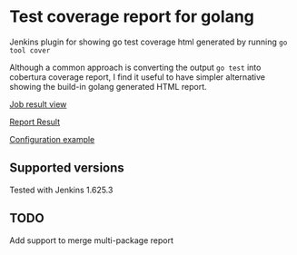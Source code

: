 # Test coverage report for golang

Jenkins plugin for showing go test coverage html generated by running `go tool cover`

Although a common approach is converting the output `go test` into cobertura coverage report, I find it useful to have simpler alternative showing the build-in golang generated HTML report.

[Job result view](screenshot1.png)

[Report Result](screenshot2.png)

[Configuration example](screenshot3.png)


## Supported versions

Tested with Jenkins 1.625.3

## TODO

Add support to merge multi-package report
